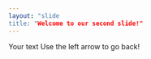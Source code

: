 ```yaml
---
layout: "slide
title: "Welcome to our second slide!"
---
```

Your text
Use the left arrow to go back!
